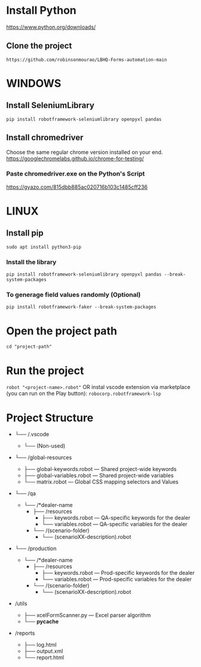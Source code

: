 # Install Python
https://www.python.org/downloads/

## Clone the project
`https://github.com/robinsonmourao/LBHQ-Forms-automation-main`

# WINDOWS
## Install SeleniumLibrary
`pip install robotframework-seleniumlibrary openpyxl pandas`
## Install chromedriver
Choose the same regular chrome version installed on your end.
https://googlechromelabs.github.io/chrome-for-testing/
### Paste chromedriver.exe on the Python's Script
https://gyazo.com/815dbb885ac020716b103c1485cff236

# LINUX
## Install pip
`sudo apt install python3-pip`
### Install the library
`pip install robotframework-seleniumlibrary openpyxl pandas --break-system-packages`


### To generage field values randomly (Optional)
`pip install robotframework-faker --break-system-packages`


# Open the project path
`cd "project-path"`

# Run the project
`robot "<project-name>.robot"`
OR instal vscode extension via marketplace (you can run on the Play button): 
`robocorp.robotframework-lsp`

# Project Structure
- └── /.vscode  
  - └── (Non-used)

- └── /global-resources  
  - ├── global-keywords.robot — Shared project-wide keywords  
  - ├── global-variables.robot — Shared project-wide variables  
  - └── matrix.robot — Global CSS mapping selectors and Values

- └── /qa  
  - └── /*dealer-name  
    - ├── /resources  
      - ├── keywords.robot — QA-specific keywords for the dealer  
      - └── variables.robot — QA-specific variables for the dealer  
    - └── /(scenario-folder)
      - └── (scenarioXX-description).robot  

- └── /production  
  - └── /*dealer-name
    - ├── /resources  
      - ├── keywords.robot — Prod-specific keywords for the dealer  
      - └── variables.robot — Prod-specific variables for the dealer
    - └── /(scenario-folder)
      - └── (scenarioXX-description).robot  

- /utils  
  - ├── xcelFormScanner.py — Excel parser algorithm  
  - └── __pycache__  

- /reports  
  - ├── log.html  
  - ├── output.xml  
  - └── report.html
